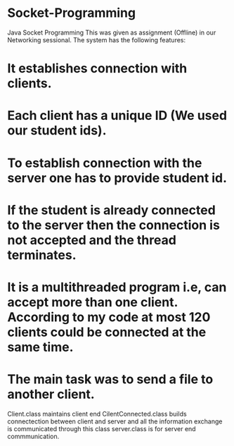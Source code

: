 # Socket-Programming
Java Socket Programming 
This was given as assignment (Offline) in our Networking sessional. The system has the following features:
# It establishes connection with clients. 
# Each client has a unique ID (We used our student ids).
# To establish connection with the server one has to provide student id. 
# If the student is already connected to the server then the connection is not accepted and the thread terminates. 
# It is a multithreaded program i.e, can accept more than one client. According to my code at most 120 clients could be connected at the same time.
# The main task was to send a file to another client. 

Client.class maintains client end
CilentConnected.class builds connectection between client and server and all the information exchange is communicated through this class
server.class is for server end commmunication.
